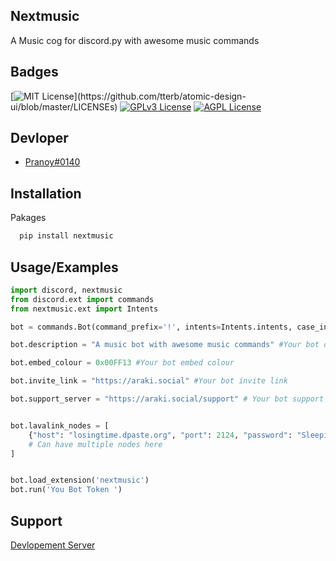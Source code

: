 
## Nextmusic

A Music cog for discord.py with awesome music commands


## Badges


[![MIT License](https://img.shields.io/apm/l/atomic-design-ui.svg?)](https://github.com/tterb/atomic-design-ui/blob/master/LICENSEs)
[![GPLv3 License](https://img.shields.io/badge/License-GPL%20v3-yellow.svg)](https://opensource.org/licenses/)
[![AGPL License](https://img.shields.io/badge/license-AGPL-blue.svg)](http://www.gnu.org/licenses/agpl-3.0)


## Devloper

- [Pranoy#0140](https://discord.com/users/942683245106065448)


## Installation

Pakages

```bash
  pip install nextmusic
```
    
## Usage/Examples

```py
import discord, nextmusic
from discord.ext import commands
from nextmusic.ext import Intents

bot = commands.Bot(command_prefix='!', intents=Intents.intents, case_insencitive=True)

bot.description = "A music bot with awesome music commands" #Your bot description

bot.embed_colour = 0x00FF13 #Your bot embed colour

bot.invite_link = "https://araki.social" #Your bot invite link

bot.support_server = "https://araki.social/support" # Your bot support server link


bot.lavalink_nodes = [
    {"host": "losingtime.dpaste.org", "port": 2124, "password": "SleepingOnTrains"},
    # Can have multiple nodes here
]


bot.load_extension('nextmusic')
bot.run('You Bot Token ')


```


## Support

[Devlopement Server](https://araki.social/support)
